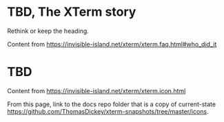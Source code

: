 # TBD, The XTerm story

Rethink or keep the heading.

Content from https://invisible-island.net/xterm/xterm.faq.html#who_did_it

# TBD

Content from https://invisible-island.net/xterm/xterm.icon.html

From this page, link to the docs repo folder that is a copy of current-state
https://github.com/ThomasDickey/xterm-snapshots/tree/master/icons.
